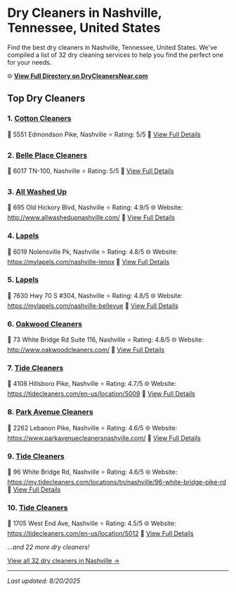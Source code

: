 # Dry Cleaners in Nashville, Tennessee, United States

Find the best dry cleaners in Nashville, Tennessee, United States. We've compiled a list of 32 dry cleaning services to help you find the perfect one for your needs.

🌐 **[View Full Directory on DryCleanersNear.com](https://drycleanersnear.com/city/US/Tennessee/Nashville)**

## Top Dry Cleaners

### 1. [Cotton Cleaners](https://drycleanersnear.com/dryCleaner/6861efac6d1fa2e11f5137c2/cotton-cleaners)
📍 5551 Edmondson Pike, Nashville
⭐ Rating: 5/5
🔗 [View Full Details](https://drycleanersnear.com/dryCleaner/6861efac6d1fa2e11f5137c2/cotton-cleaners)

### 2. [Belle Place Cleaners](https://drycleanersnear.com/dryCleaner/6861efad6d1fa2e11f513b6b/belle-place-cleaners)
📍 6017 TN-100, Nashville
⭐ Rating: 5/5
🔗 [View Full Details](https://drycleanersnear.com/dryCleaner/6861efad6d1fa2e11f513b6b/belle-place-cleaners)

### 3. [All Washed Up](https://drycleanersnear.com/dryCleaner/6861efac6d1fa2e11f51369c/all-washed-up)
📍 695 Old Hickory Blvd, Nashville
⭐ Rating: 4.9/5
🌐 Website: http://www.allwashedupnashville.com/
🔗 [View Full Details](https://drycleanersnear.com/dryCleaner/6861efac6d1fa2e11f51369c/all-washed-up)

### 4. [Lapels](https://drycleanersnear.com/dryCleaner/6861efac6d1fa2e11f5136db/lapels)
📍 6019 Nolensville Pk, Nashville
⭐ Rating: 4.8/5
🌐 Website: https://mylapels.com/nashville-lenox
🔗 [View Full Details](https://drycleanersnear.com/dryCleaner/6861efac6d1fa2e11f5136db/lapels)

### 5. [Lapels](https://drycleanersnear.com/dryCleaner/6861efac6d1fa2e11f513720/lapels)
📍 7630 Hwy 70 S #304, Nashville
⭐ Rating: 4.8/5
🌐 Website: https://mylapels.com/nashville-bellevue
🔗 [View Full Details](https://drycleanersnear.com/dryCleaner/6861efac6d1fa2e11f513720/lapels)

### 6. [Oakwood Cleaners](https://drycleanersnear.com/dryCleaner/6861efac6d1fa2e11f51373f/oakwood-cleaners)
📍 73 White Bridge Rd Suite 116, Nashville
⭐ Rating: 4.8/5
🌐 Website: http://www.oakwoodcleaners.com/
🔗 [View Full Details](https://drycleanersnear.com/dryCleaner/6861efac6d1fa2e11f51373f/oakwood-cleaners)

### 7. [Tide Cleaners](https://drycleanersnear.com/dryCleaner/6861efac6d1fa2e11f51377c/tide-cleaners)
📍 4108 Hillsboro Pike, Nashville
⭐ Rating: 4.7/5
🌐 Website: https://tidecleaners.com/en-us/location/5009
🔗 [View Full Details](https://drycleanersnear.com/dryCleaner/6861efac6d1fa2e11f51377c/tide-cleaners)

### 8. [Park Avenue Cleaners](https://drycleanersnear.com/dryCleaner/6861efac6d1fa2e11f513790/park-avenue-cleaners)
📍 2262 Lebanon Pike, Nashville
⭐ Rating: 4.6/5
🌐 Website: https://www.parkavenuecleanersnashville.com/
🔗 [View Full Details](https://drycleanersnear.com/dryCleaner/6861efac6d1fa2e11f513790/park-avenue-cleaners)

### 9. [Tide Cleaners](https://drycleanersnear.com/dryCleaner/6861efac6d1fa2e11f5137ae/tide-cleaners)
📍 96 White Bridge Rd, Nashville
⭐ Rating: 4.6/5
🌐 Website: https://my.tidecleaners.com/locations/tn/nashville/96-white-bridge-pike-rd
🔗 [View Full Details](https://drycleanersnear.com/dryCleaner/6861efac6d1fa2e11f5137ae/tide-cleaners)

### 10. [Tide Cleaners](https://drycleanersnear.com/dryCleaner/6861efac6d1fa2e11f5136f8/tide-cleaners)
📍 1705 West End Ave, Nashville
⭐ Rating: 4.5/5
🌐 Website: https://tidecleaners.com/en-us/location/5012
🔗 [View Full Details](https://drycleanersnear.com/dryCleaner/6861efac6d1fa2e11f5136f8/tide-cleaners)


*...and 22 more dry cleaners!*

[View all 32 dry cleaners in Nashville →](https://drycleanersnear.com/city/US/Tennessee/Nashville)

---

*Last updated: 8/20/2025*
